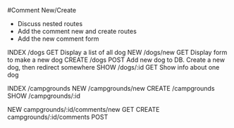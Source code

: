 #Comment New/Create
* Discuss nested routes
* Add the comment new and create routes
* Add the new comment form

INDEX       /dogs           GET             Display a list of all dog
NEW         /dogs/new       GET             Display form to make a new dog
CREATE      /dogs           POST            Add new dog to DB. Create a new dog, then redirect somewhere
SHOW        /dogs/:id       GET             Show info about one dog

INDEX       /campgrounds
NEW         /campgrounds/new
CREATE      /campgrounds
SHOW        /campgrounds/:id

NEW         campgrounds/:id/comments/new    GET
CREATE      campgrounds/:id/comments        POST